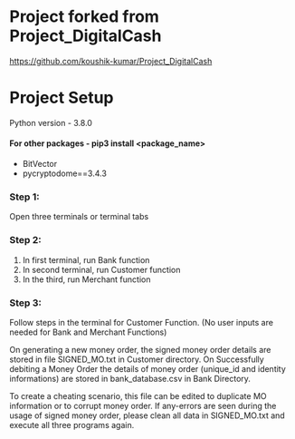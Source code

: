 # Project forked from Project_DigitalCash
https://github.com/koushik-kumar/Project_DigitalCash

# Project Setup

Python version  - 3.8.0

#### For other packages - pip3 install <package_name>

* BitVector
* pycryptodome==3.4.3




### Step 1:
Open three terminals or terminal tabs

### Step 2:
1. In first terminal, run Bank function
2. In second terminal, run Customer function
3. In the third, run Merchant function

### Step 3:
Follow steps in the terminal for Customer Function. (No user inputs are needed for Bank and Merchant Functions)

On generating a new money order, the signed money order details are stored in file SIGNED_MO.txt in Customer directory.
On Successfully debiting a Money Order the details of money order (unique_id and identity informations) are stored in bank_database.csv in Bank Directory.

To create a cheating scenario, this file can be edited to duplicate MO information or to corrupt money order.
If any-errors are seen during the usage of signed money order, please clean all data in SIGNED_MO.txt and execute all three programs again.
